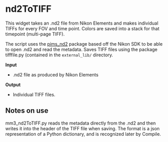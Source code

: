 # nd2ToTIFF
This widget takes an .nd2 file from Nikon Elements and makes individual TIFFs for every FOV and time point. Colors are saved into a stack for that timepoint (multi-page TIFF). 

The script uses the [pims_nd2](https://github.com/soft-matter/pims_nd2) package based off the Nikon SDK to be able to open .nd2 and read the metadata. Saves TIFF files using the package tifffile.py (contained in the `external_lib/` directory. 

**Input**
* .nd2 file as produced by Nikon Elements

**Output**
* Individual TIFF files. 

## Notes on use

mm3_nd2ToTIFF.py reads the metadata directly from the .nd2 and then writes it into the header of the TIFF file when saving. The format is a json representation of a Python dictionary, and is recognized later by Compile.  
